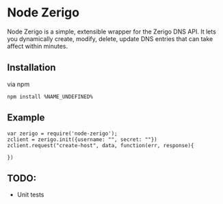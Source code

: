 
# Node Zerigo

Node Zerigo is a simple, extensible wrapper for the Zerigo DNS API.  It lets you dynamically create, modify, delete, update DNS entries that can take affect within minutes.

## Installation 

via npm

	npm install %NAME_UNDEFINED%

## Example

	var zerigo = require('node-zerigo');
	zclient = zerigo.init({username: "", secret: ""})
	zclient.request("create-host", data, function(err, response){
		
	})


## TODO:

* Unit tests